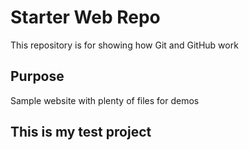 # Starter Web Repo

This repository is for showing how Git and GitHub work

## Purpose

Sample website with plenty of files for demos

## This is my test project